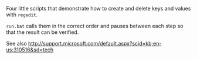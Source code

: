 Four little scripts that demonstrate how to create and delete keys and values with `regedit`.

`run.bat` calls them in the correct order and pauses between each step so that the result can be verified.


See also http://support.microsoft.com/default.aspx?scid=kb;en-us;310516&sd=tech
